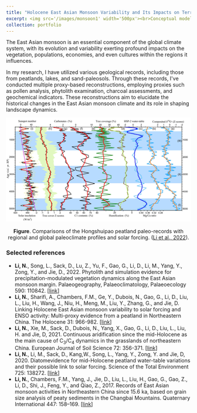 ```yaml
---
title: "Holocene East Asian Monsoon Variability and Its Impacts on Terrestrial Ecosystems"
excerpt: <img src='/images/monsoon1' width='500px'><br>Conceptual model showing how pollen was preserved in lake sediments and proxy-based reconstruction. (from [Chevalier et al., 2020](https://doi.org/10.1016/j.earscirev.2020.103384))"
collection: portfolio
---
```

The East Asian monsoon is an essential component of the global climate system, with its evolution and variability exerting profound impacts on the vegetation, populations, economies, and even cultures within the regions it influences. 

In my research, I have utilized various geological records, including those from peatlands, lakes, and sand-paleosols. Through these records, I've conducted multiple proxy-based reconstructions, employing proxies such as pollen analysis, phytolith examination, charcoal assessments, and geochemical indicators. These reconstructions aim to elucidate the historical changes in the East Asian monsoon climate and its role in shaping landscape dynamics.

<Center>
<img src='/images/monsoon2.jpg' width='900px'>

  <b>Figure</b>. Comparisons of the Hongshuipao peatland paleo-records with regional and global paleoclimate profiles and solar forcing. ([Li et al., 2022](https://doi.org/10.1016/j.palaeo.2022.110842)).
</Center>

### Selected references
  * **Li, N.**, Song, L., Sack, D., Lu, Z., Yu, F., Gao, G., Li, D., Li, M., Yang, Y., Zong, Y., and Jie, D., 2022. Phytolith and simulation evidence for precipitation-modulated vegetation dynamics along the East Asian monsoon margin. Palaeogeography, Palaeoclimatology, Palaeoecology 590: 110842. [[link](https://doi.org/10.1016/j.palaeo.2022.110842)]
  * **Li, N.**, Sharifi, A., Chambers, F.M., Ge, Y., Dubois, N., Gao, G., Li, D., Liu, L., Liu, H., Wang, J., Niu, H., Meng, M., Liu, Y., Zhang, G., and Jie, D. Linking Holocene East Asian monsoon variability to solar forcing and ENSO activity: Multi-proxy evidence from a peatland in Northeastern China. The Holocene 31: 966-982. [[link](https://doi.org/10.1177/0959683621994662)]
  * **Li, N.**, Xie, M., Sack, D., Dubois, N., Yang, X., Gao, G., Li, D., Liu, L., Liu, H. and Jie, D, 2021. Continuous aridification since the mid-Holocene as the main cause of C<sub>3</sub>/C<sub>4</sub> dynamics in the grasslands of northeastern China. European Journal of Soil Science 72: 356-371. [[link](https://doi.org/10.1111/ejss.12960)]
  * **Li, N.**, Li, M., Sack, D., Kang,W., Song, L., Yang, Y., Zong, Y. and Jie, D, 2020. Diatomevidence for mid-Holocene peatland water-table variations and their possible link to solar forcing. Science of the Total Environment 725: 138272. [[link](https://doi.org/10.1016/j.scitotenv.2020.138272)]
  * **Li, N.**, Chambers, F.M., Yang, J., Jie, D., Liu, L., Liu, H., Gao, G., Gao, Z., Li, D., Shi, J., Feng, Y., and Qiao, Z., 2017. Records of East Asian monsoon activities in Northeastern China since 15.6 ka, based on grain size analysis of peaty sediments in the Changbai Mountains. Quaternary International 447: 158–169. [[link](https://doi.org/10.1016/j.quaint.2017.03.064)]

